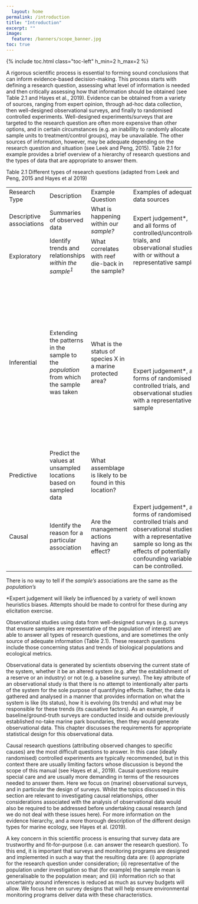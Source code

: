 ```yaml
---
  layout: home
permalink: /introduction
title: "Introduction"
excerpt: ""
image:
  feature: /banners/scope_banner.jpg
toc: true
---
```

{% include toc.html class="toc-left" h_min=2 h_max=2 %}

A rigorous scientific process is essential to forming sound conclusions that can inform evidence-based decision-making. This process starts with defining a research question, assessing what level of information is needed and then critically assessing how that information should be obtained (see Table 2.1 and Hayes et al., 2019). Evidence can be obtained from a variety of sources, ranging from expert opinion, through ad-hoc data collection, then well-designed observational surveys, and finally to randomised controlled experiments. Well-designed experiments/surveys that are targeted to the research question are often more expensive than other options, and in certain circumstances (e.g. an inabillity to randomly allocate sample units to treatment/control groups), may be unavailable. The other sources of information, however, may be adequate depending on the research question and situation (see Leek and Peng, 2015). Table 2.1 for example provides a brief overview of a hierarchy of research questions and the types of data that are appropriate to answer them.

Table 2.1 Different types of research questions (adapted from Leek and Peng, 2015 and Hayes et al 2019)


<table>
  <tr>
   <td>Research Type
   </td>
   <td>Description
   </td>
   <td>Example Question
   </td>
   <td>Examples of adequate data sources
   </td>
   <td>Complexity
   </td>
  </tr>
  <tr>
   <td>Descriptive associations
   </td>
   <td>Summaries of observed data
   </td>
   <td>What is happening within our <em>sample?</em>
   </td>
   <td rowspan="2" >Expert judgement*, and all forms of controlled/uncontrolled trials, and observational studies with or without a representative sample
   </td>
   <td>Simple
   </td>
  </tr>
  <tr>
   <td>Exploratory
   </td>
   <td>Identify trends and relationships <em>within the sample<sup>1</sup></em>
   </td>
   <td>What correlates with reef die-back in the sample?
   </td>
   <td rowspan="3" >

<p id="gdcalert3" ><span style="color: red; font-weight: bold">>>>>>  gd2md-html alert: inline drawings not supported directly from Docs. You may want to copy the inline drawing to a standalone drawing and export by reference. See <a href="https://github.com/evbacher/gd2md-html/wiki/Google-Drawings-by-reference">Google Drawings by reference</a> for details. The img URL below is a placeholder. </span><br>(<a href="#">Back to top</a>)(<a href="#gdcalert4">Next alert</a>)<br><span style="color: red; font-weight: bold">>>>>> </span></p>


<img src="https://docs.google.com/drawings/d/12345/export/png" width="80%" alt="drawing">

   </td>
  </tr>
  <tr>
   <td>Inferential
   </td>
   <td>Extending the patterns in the sample to the <em>population </em>from which the sample was taken
   </td>
   <td>What is the status of species X in a marine protected area?
   </td>
   <td rowspan="2" >Expert judgement*, all forms of randomised controlled trials, and observational studies with a representative sample
   </td>
  </tr>
  <tr>
   <td>Predictive
   </td>
   <td>Predict the values at unsampled locations based on sampled data
   </td>
   <td>What assemblage is likely to be found in this location?
   </td>
  </tr>
  <tr>
   <td>Causal
   </td>
   <td>Identify the reason for a particular association
   </td>
   <td>Are the management actions having an effect?
   </td>
   <td>Expert judgement*, all forms of randomised controlled trials and observational studies with a representative sample so long as the effects of potentially confounding variables can be controlled.
   </td>
   <td> \
Complex
   </td>
  </tr>
</table>


There is no way to tell if the _sample’s_ associations are the same as the _population’s_ 

*Expert judgement will likely be influenced by a variety of well known heuristics biases. Attempts should be made to control for these during any elicitation exercise.

Observational studies using data from well-designed surveys (e.g. surveys that ensure samples are representative of the population of interest) are able to answer all types of research questions, and are sometimes the only source of adequate information (Table 2.1). These research questions include those concerning status and trends of biological populations and ecological metrics. 

Observational data is generated by scientists observing the current state of the system, whether it be an altered system (e.g. after the establishment of a reserve or an industry) or not (e.g. a baseline survey). The key attribute of an observational study is that there is no attempt to intentionally alter parts of the system for the sole purpose of quantifying effects. Rather, the data is gathered and analysed in a manner that provides information on what the system is like (its status), how it is evolving (its trends) and what may be responsible for these trends (its causative factors). As an example, if baseline/ground-truth surveys are conducted inside and outside previously established no-take marine park boundaries, then they would generate observational data. This chapter discusses the requirements for appropriate statistical design for this observational data.

Causal research questions (attributing observed changes to specific causes) are the most difficult questions to answer. In this case (ideally randomised) controlled experiments are typically recommended, but in this context there are usually limiting factors whose discussion is beyond the scope of this manual (see Hayes et al., 2019). Causal questions require special care and are usually more demanding in terms of the resources needed to answer them. Here we focus on (marine) observational surveys, and in particular the design of surveys. Whilst the topics discussed in this section are relevant to investigating causal relationships, other considerations associated with the analysis of observational data would also be required to be addressed before undertaking causal research (and we do not deal with these issues here). For more information on the evidence hierarchy, and a more thorough description of the different design types for marine ecology, see Hayes et al. (2019).

A key concern in this scientific process is ensuring that survey data are trustworthy and fit-for-purpose (i.e. can answer the research question). To this end, it is important that surveys and monitoring programs are designed and implemented in such a way that the resulting data are: (i) appropriate for the research question under consideration; (ii) representative of the population under investigation so that (for example) the sample mean is generalisable to the population mean; and (iii) information rich so that uncertainty around inferences is reduced as much as survey budgets will allow. We focus here on survey designs that will help ensure environmental monitoring programs deliver data with these characteristics.
